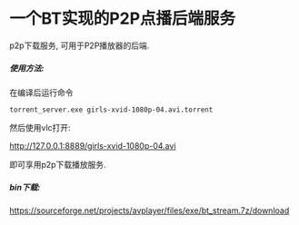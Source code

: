 一个BT实现的P2P点播后端服务
===========================

p2p下载服务, 可用于P2P播放器的后端.


##### 使用方法:

在编译后运行命令

```
torrent_server.exe girls-xvid-1080p-04.avi.torrent
```

然后使用vlc打开:

http://127.0.0.1:8889/girls-xvid-1080p-04.avi

即可享用p2p下载播放服务.



##### bin下载:

https://sourceforge.net/projects/avplayer/files/exe/bt_stream.7z/download

